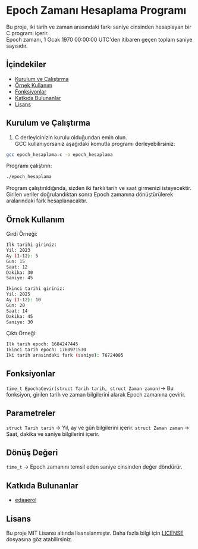 # Epoch Zamanı Hesaplama Programı  

Bu proje, iki tarih ve zaman arasındaki farkı saniye cinsinden hesaplayan bir C programı içerir.  
Epoch zamanı, 1 Ocak 1970 00:00:00 UTC'den itibaren geçen toplam saniye sayısıdır.  

## İçindekiler  

- [Kurulum ve Çalıştırma](#kurulum-ve-çalıştırma)  
- [Örnek Kullanım](#örnek-kullanım)  
- [Fonksiyonlar](#fonksiyonlar)  
- [Katkıda Bulunanlar](#katkıda-bulunanlar)  
- [Lisans](#lisans)  

## Kurulum ve Çalıştırma  

1. C derleyicinizin kurulu olduğundan emin olun.  
GCC kullanıyorsanız aşağıdaki komutla programı derleyebilirsiniz:  

```sh
gcc epoch_hesaplama.c -o epoch_hesaplama
```

Programı çalıştırın:
```sh
./epoch_hesaplama
```
Program çalıştırıldığında, sizden iki farklı tarih ve saat girmenizi isteyecektir.
Girilen veriler doğrulandıktan sonra Epoch zamanına dönüştürülerek aralarındaki fark hesaplanacaktır.

## Örnek Kullanım
Girdi Örneği:
```sh
Ilk tarihi giriniz:  
Yil: 2023  
Ay (1-12): 5  
Gun: 15  
Saat: 12  
Dakika: 30  
Saniye: 45  

Ikinci tarihi giriniz:  
Yil: 2025  
Ay (1-12): 10  
Gun: 20  
Saat: 14  
Dakika: 45  
Saniye: 30
``` 
Çıktı Örneği:
```sh
Ilk tarih epoch: 1684247445  
Ikinci tarih epoch: 1760971530  
Iki tarih arasindaki fark (saniye): 76724085
```

## Fonksiyonlar
`time_t EpochaCevir(struct Tarih tarih, struct Zaman zaman)`→
Bu fonksiyon, girilen tarih ve zaman bilgilerini alarak Epoch zamanına çevirir.

## Parametreler
`struct Tarih tarih` → Yıl, ay ve gün bilgilerini içerir.
`struct Zaman zaman` → Saat, dakika ve saniye bilgilerini içerir.

## Dönüş Değeri
`time_t` → Epoch zamanını temsil eden saniye cinsinden değer döndürür.

## Katkıda Bulunanlar 
- [edaaerol](https://github.com/edaaerol)

## Lisans
Bu proje MIT Lisansı altında lisanslanmıştır.
Daha fazla bilgi için [LICENSE](LICENSE) dosyasına göz atabilirsiniz.
